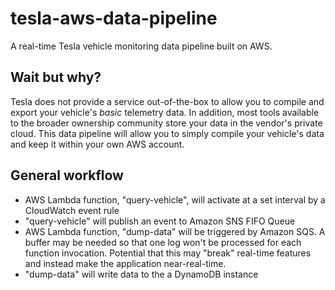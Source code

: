 # tesla-aws-data-pipeline
A real-time Tesla vehicle monitoring data pipeline built on AWS.

## Wait but why?
Tesla does not provide a service out-of-the-box to allow you to compile and export your vehicle's _basic_ telemetry data. In addition, most tools available to the broader ownership community store your data in the vendor's private cloud. This data pipeline will allow you to simply compile your vehicle's data and keep it within your own AWS account.

## General workflow
* AWS Lambda function, "query-vehicle", will activate at a set interval by a CloudWatch event rule
* "query-vehicle" will publish an event to Amazon SNS FIFO Queue
* AWS Lambda function, "dump-data" will be triggered by Amazon SQS. A buffer may be needed so that one log won't be processed for each function invocation. Potential that this may "break" real-time features and instead make the application near-real-time.
* "dump-data" will write data to the a DynamoDB instance

